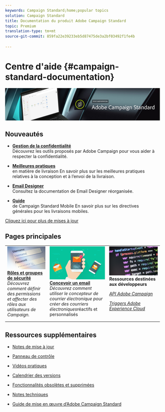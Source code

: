 ```yaml
---
keywords: Campaign Standard;home;popular topics
solution: Campaign Standard
title: Documentation du produit Adobe Campaign Standard
topic: Premium
translation-type: tm+mt
source-git-commit: 859fa22e39233eb5d87475de3a2bf03492f1fe4b

---
```



# Centre d&#39;aide {#campaign-standard-documentation}

![](start/using/assets/banner_acs_doc.jpg)

## Nouveautés

* **[Gestion de la confidentialité](https://helpx.adobe.com/campaign/kb/campaign-privacy.html)**<br/>Découvrez les outils proposés par Adobe Campaign pour vous aider à respecter la confidentialité.

* **[Meilleures pratiques](https://helpx.adobe.com/campaign/kb/delivery-best-practices.html)**<br/>en matière de livraison En savoir plus sur les meilleures pratiques relatives à la conception et à l’envoi de la livraison.

* **[Email Designer](designing/using/designing-content-in-adobe-campaign.md)**<br/>Consultez la documentation de Email Designer réorganisée.

* **[Guide](https://helpx.adobe.com/campaign/kb/acs-mobile.html)**<br/>de Campaign Standard Mobile En savoir plus sur les directives générales pour les livraisons mobiles.

[Cliquez ici pour plus de mises à jour](rn/using/documentation-updates.md)

## Pages principales

<table>
<tr>
  <td valign="top">
    <a href="administration/using/about-access-management.md">
      <img alt="Rôles" src="start/using/assets/roles.png"/>
    </a>
    <div>
    <a href="administration/using/about-access-management.md"><strong>Rôles et groupes de sécurité</strong></a>
    </div>
    <em>Découvrez comment définir des permissions et affecter des rôles aux utilisateurs de Campaign.</em>
    <br>
  </td>
  <td valign="top">
    <a href="designing/using/designing-content-in-adobe-campaign.md">
      <img alt="Concepteur" src="start/using/assets/design.png" />
    </a>
    <div>
    <a href="designing/using/designing-content-in-adobe-campaign.md"><strong>Concevoir un email</strong></a>
    </div>
    <em>Découvrez comment utiliser le concepteur de courrier électronique pour créer des courriers électroniques</em>réactifs et personnalisés <br>
  </td>
  <td valign="top">
       <img alt="Développeurs" src="start/using/assets/dev.png" />
    <div>
    <strong>Ressources destinées aux développeurs</strong>
    </div>
    <p><em><a href="api/using/about-campaign-standard-apis.md">API Adobe Campaign</a></em></p>
    <p><em><a href="integrating/using/about-adobe-experience-cloud-triggers.md">Triggers Adobe Experience Cloud</a></em></p>
    <br>
  </td>
</tr>
</table>


## Ressources supplémentaires

* [Notes de mise à jour](rn/using/release-notes.md)

* [Panneau de contrôle](https://docs.adobe.com/content/help/en/control-panel/using/control-panel-home.html)

* [Vidéos pratiques](https://docs.adobe.com/content/help/en/campaign-learn/campaign-standard-tutorials/overview.html)

* [Calendrier des versions](https://helpx.adobe.com/campaign/kb/acs-release-planning.html)

* [Fonctionnalités obsolètes et supprimées](https://helpx.adobe.com/campaign/kb/acs-deprecated-and-removed-features.html)

* [Notes techniques](https://helpx.adobe.com/campaign/kb/acs-article-list.html)

* [Guide de mise en œuvre d’Adobe Campaign Standard](https://helpx.adobe.com/campaign/kb/campaign-standard-implementation-guide.html)
